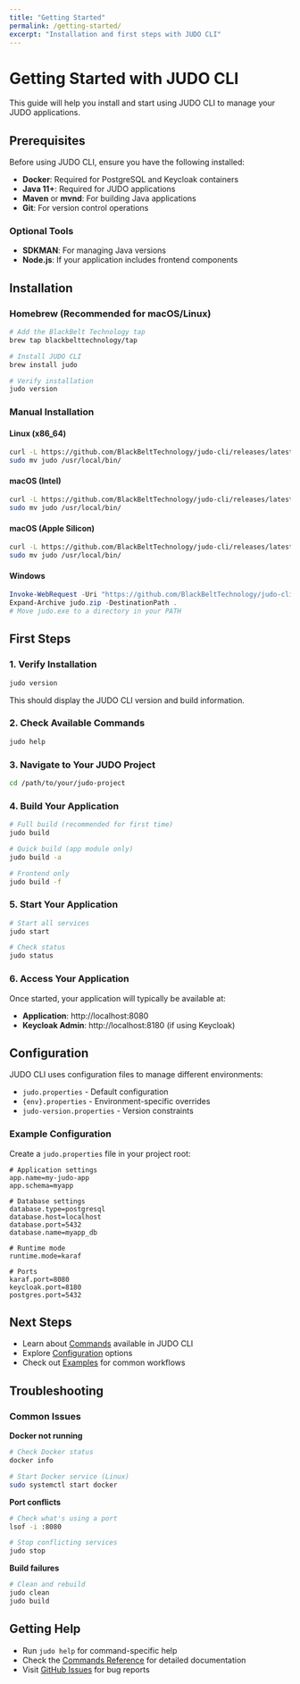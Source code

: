 ```yaml
---
title: "Getting Started"
permalink: /getting-started/
excerpt: "Installation and first steps with JUDO CLI"
---
```


# Getting Started with JUDO CLI

This guide will help you install and start using JUDO CLI to manage your JUDO applications.

## Prerequisites

Before using JUDO CLI, ensure you have the following installed:

- **Docker**: Required for PostgreSQL and Keycloak containers
- **Java 11+**: Required for JUDO applications
- **Maven** or **mvnd**: For building Java applications
- **Git**: For version control operations

### Optional Tools
- **SDKMAN**: For managing Java versions
- **Node.js**: If your application includes frontend components

## Installation

### Homebrew (Recommended for macOS/Linux)

```bash
# Add the BlackBelt Technology tap
brew tap blackbelttechnology/tap

# Install JUDO CLI
brew install judo

# Verify installation
judo version
```

### Manual Installation

#### Linux (x86_64)
```bash
curl -L https://github.com/BlackBeltTechnology/judo-cli/releases/latest/download/judo_Linux_x86_64.tar.gz | tar xz
sudo mv judo /usr/local/bin/
```

#### macOS (Intel)
```bash
curl -L https://github.com/BlackBeltTechnology/judo-cli/releases/latest/download/judo_Darwin_x86_64.tar.gz | tar xz
sudo mv judo /usr/local/bin/
```

#### macOS (Apple Silicon)
```bash
curl -L https://github.com/BlackBeltTechnology/judo-cli/releases/latest/download/judo_Darwin_arm64.tar.gz | tar xz
sudo mv judo /usr/local/bin/
```

#### Windows
```powershell
Invoke-WebRequest -Uri "https://github.com/BlackBeltTechnology/judo-cli/releases/latest/download/judo_Windows_x86_64.zip" -OutFile "judo.zip"
Expand-Archive judo.zip -DestinationPath .
# Move judo.exe to a directory in your PATH
```

## First Steps

### 1. Verify Installation

```bash
judo version
```

This should display the JUDO CLI version and build information.

### 2. Check Available Commands

```bash
judo help
```

### 3. Navigate to Your JUDO Project

```bash
cd /path/to/your/judo-project
```

### 4. Build Your Application

```bash
# Full build (recommended for first time)
judo build

# Quick build (app module only)
judo build -a

# Frontend only
judo build -f
```

### 5. Start Your Application

```bash
# Start all services
judo start

# Check status
judo status
```

### 6. Access Your Application

Once started, your application will typically be available at:
- **Application**: http://localhost:8080
- **Keycloak Admin**: http://localhost:8180 (if using Keycloak)

## Configuration

JUDO CLI uses configuration files to manage different environments:

- `judo.properties` - Default configuration
- `{env}.properties` - Environment-specific overrides
- `judo-version.properties` - Version constraints

### Example Configuration

Create a `judo.properties` file in your project root:

```properties
# Application settings
app.name=my-judo-app
app.schema=myapp

# Database settings
database.type=postgresql
database.host=localhost
database.port=5432
database.name=myapp_db

# Runtime mode
runtime.mode=karaf

# Ports
karaf.port=8080
keycloak.port=8180
postgres.port=5432
```

## Next Steps

- Learn about [Commands](../commands/) available in JUDO CLI
- Explore [Configuration](../configuration/) options
- Check out [Examples](../examples/) for common workflows

## Troubleshooting

### Common Issues

**Docker not running**
```bash
# Check Docker status
docker info

# Start Docker service (Linux)
sudo systemctl start docker
```

**Port conflicts**
```bash
# Check what's using a port
lsof -i :8080

# Stop conflicting services
judo stop
```

**Build failures**
```bash
# Clean and rebuild
judo clean
judo build
```

## Getting Help

- Run `judo help` for command-specific help
- Check the [Commands Reference](../commands/) for detailed documentation
- Visit [GitHub Issues](https://github.com/BlackBeltTechnology/judo-cli/issues) for bug reports